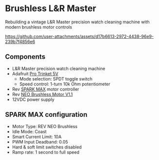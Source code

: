# Brushless L&R Master
Rebuilding a vintage L&R Master precision watch cleaning machine with modern brushless motor controls

https://github.com/user-attachments/assets/d17b6613-2972-4438-96e9-239b7f4856e6

## Components
* L&R Master precision watch cleaning machine
* Adafruit [Pro Trinket 5V](https://learn.adafruit.com/introducing-pro-trinket)
  * Mode selection: SPDT toggle switch
  * Speed control: 1-turn 10k Ohm potentiometer
* Rev [SPARK MAX](https://docs.revrobotics.com/brushless/spark-max/overview) motor controller
* Rev [NEO Brushless Motor V1.1](https://docs.revrobotics.com/brushless/neo/v1.1)
* 12VDC power supply

## SPARK MAX configuration
* Motor Type: REV NEO Brushless
* Idle Mode: Coast
* Smart Current Limit: 10A
* PWM Input Deadband: 0.05
* Hard & soft limit switches disabled
* Ramp rate: 1 second to full speed
